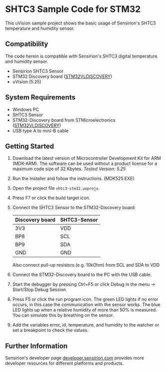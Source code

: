 # SHTC3 Sample Code for STM32

This uVision sample project shows the basic usage of Sensirion's SHTC3
temperature and humidity sensor.

## Compatibility

The code herein is compatible with Sensirion's SHTC3 digital temperature and
humidity sensor.

* Sensirion SHTC3 Sensor
* STM32 Discovery board ([STM32VLDISCOVERY])
* uVision (5.25)

## System Requirements

 * Windows PC
 * SHTC3 Sensor
 * STM32-Discovery board from STMicroelectronics ([STM32VLDISCOVERY])
 * USB type A to mini-B cable

## Getting Started

 1. Download the latest version of Microcontroller Development Kit for ARM
    (MDK-ARM). The software can be used without a product license for a maximum
    code size of 32 Kbytes.
    *Tested Version: 5.25*
 2. Run the Installer and follow the instructions. (MDK525.EXE)
 3. Open the project file `shtc3-stm32.uvprojx`.
 4. Press F7 or click the build target icon.
 5. Connect the SHTC3 Sensor to the STM32-Discovery board:

    |Discovery board|SHTC3-Sensor|
    |---------------|------------|
    | 3V3           | VDD        |
    | BP8           | SCL        |
    | BP9           | SDA        |
    | GND           | GND        |
    Also connect pull-up resistors (e.g. 10kOhm) from SCL and SDA to VDD
 6. Connect the STM32-Discovery board to the PC with the USB cable.
 7. Start the debugger by pressing Ctrl+F5 or click Debug in the menu →
    Start/Stop Debug Session.
 8. Press F5 or click the run program icon.
    The green LED lights if no error occurs, in this case the communication
    with the sensor works. The blue LED lights up when a relative humidity of
    more than 50% is measured. You can simulate this by breathing on the
    sensor.
 9. Add the variables error, id, temperature, and humidity to the watcher or
    set a breakpoint to check the values.

## Further Information

Sensirion's developer page
[developer.sensirion.com](https://developer.sensirion.com) provides more
developer resources for different platforms and products.

[STM32VLDISCOVERY]: https://www.st.com/en/evaluation-tools/stm32vldiscovery.html
